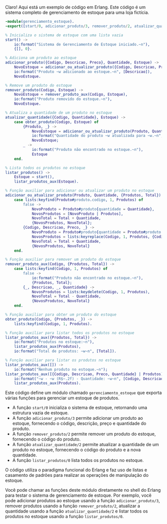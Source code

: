 Claro! Aqui está um exemplo de código em Erlang. Este código é um sistema completo de gerenciamento de estoque para uma loja fictícia.

```erlang
-module(gerenciamento_estoque).
-export([start/0, adicionar_produto/3, remover_produto/2, atualizar_quantidade/2, listar_produtos/0]).

% Inicializa o sistema de estoque com uma lista vazia
start() ->
    io:format("Sistema de Gerenciamento de Estoque iniciado.~n"),
    {[], 0}.

% Adiciona um produto ao estoque
adicionar_produto({Codigo, Descricao, Preco}, Quantidade, Estoque) ->
    NovoEstoque = adicionar_ou_atualizar_produto({Codigo, Descricao, Preco}, Quantidade, Estoque),
    io:format("Produto ~w adicionado ao estoque.~n", [Descricao]),
    NovoEstoque.

% Remove um produto do estoque
remover_produto(Codigo, Estoque) ->
    NovoEstoque = remover_produto_aux(Codigo, Estoque),
    io:format("Produto removido do estoque.~n"),
    NovoEstoque.

% Atualiza a quantidade de um produto no estoque
atualizar_quantidade({Codigo, Quantidade}, Estoque) ->
    case obter_produto(Codigo, Estoque) of
        {Produto, _} ->
            NovoEstoque = adicionar_ou_atualizar_produto(Produto, Quantidade, Estoque),
            io:format("Quantidade do produto ~w atualizada para ~w.~n", [Produto#produto.descricao, Quantidade]),
            NovoEstoque;
        _ ->
            io:format("Produto não encontrado no estoque.~n"),
            Estoque
    end.

% Lista todos os produtos no estoque
listar_produtos() ->
    Estoque = start(),
    listar_produtos_aux(Estoque).

% Função auxiliar para adicionar ou atualizar um produto no estoque
adicionar_ou_atualizar_produto(Produto, Quantidade, {Produtos, Total}) ->
    case lists:keyfind(Produto#produto.codigo, 1, Produtos) of
        false ->
            NovoProduto = Produto#produto{quantidade = Quantidade},
            NovosProdutos = [NovoProduto | Produtos],
            NovoTotal = Total + Quantidade,
            {NovosProdutos, NovoTotal};
        {Codigo, Descricao, Preco, _} ->
            NovoProduto = Produto#produto{quantidade = Produto#produto.quantidade + Quantidade},
            NovosProdutos = lists:keyreplace(Codigo, 1, Produtos, {Codigo, Descricao, Preco, NovoProduto#produto.quantidade}),
            NovoTotal = Total + Quantidade,
            {NovosProdutos, NovoTotal}
    end.

% Função auxiliar para remover um produto do estoque
remover_produto_aux(Codigo, {Produtos, Total}) ->
    case lists:keyfind(Codigo, 1, Produtos) of
        false ->
            io:format("Produto não encontrado no estoque.~n"),
            {Produtos, Total};
        {_, Descricao, _, Quantidade} ->
            NovosProdutos = lists:keydelete(Codigo, 1, Produtos),
            NovoTotal = Total - Quantidade,
            {NovosProdutos, NovoTotal}
    end.

% Função auxiliar para obter um produto do estoque
obter_produto(Codigo, {Produtos, _}) ->
    lists:keyfind(Codigo, 1, Produtos).

% Função auxiliar para listar todos os produtos no estoque
listar_produtos_aux({Produtos, Total}) ->
    io:format("Produtos no estoque:~n"),
    listar_produtos_aux(Produtos),
    io:format("Total de produtos: ~w~n", [Total]).

% Função auxiliar para listar os produtos no estoque
listar_produtos_aux([]) ->
    io:format("Nenhum produto no estoque.~n");
listar_produtos_aux([{Codigo, Descricao, Preco, Quantidade} | Produtos]) ->
    io:format("~w - ~w (R$~.2f) - Quantidade: ~w~n", [Codigo, Descricao, Preco, Quantidade]),
    listar_produtos_aux(Produtos).
```

Este código define um módulo chamado `gerenciamento_estoque` que exporta várias funções para gerenciar um estoque de produtos.

- A função `start/0` inicializa o sistema de estoque, retornando uma estrutura vazia de estoque.
- A função `adicionar_produto/3` permite adicionar um produto ao estoque, fornecendo o código, descrição, preço e quantidade do produto.
- A função `remover_produto/2` permite remover um produto do estoque, fornecendo o código do produto.
- A função `atualizar_quantidade/2` permite atualizar a quantidade de um produto no estoque, fornecendo o código do produto e a nova quantidade.
- A função `listar_produtos/0` lista todos os produtos no estoque.

O código utiliza o paradigma funcional do Erlang e faz uso de listas e casamento de padrões para realizar as operações de manipulação do estoque.

Você pode chamar as funções deste módulo diretamente no shell do Erlang para testar o sistema de gerenciamento de estoque. Por exemplo, você pode adicionar produtos ao estoque usando a função `adicionar_produto/3`, remover produtos usando a função `remover_produto/2`, atualizar a quantidade usando a função `atualizar_quantidade/2` e listar todos os produtos no estoque usando a função `listar_produtos/0`.
